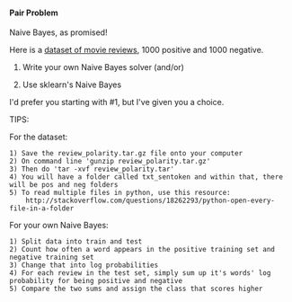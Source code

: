 #### Pair Problem

Naive Bayes, as promised!

Here is a [dataset of movie reviews](http://www.cs.cornell.edu/people/pabo/movie-review-data/review_polarity.tar.gz), 1000 positive and 1000 negative.

1) Write your own Naive Bayes solver (and/or)

2) Use sklearn's Naive Bayes

I'd prefer you starting with #1, but I've given you a choice.

TIPS:

For the dataset:

    1) Save the review_polarity.tar.gz file onto your computer
    2) On command line 'gunzip review_polarity.tar.gz'
    3) Then do 'tar -xvf review_polarity.tar'
    4) You will have a folder called txt_sentoken and within that, there will be pos and neg folders
    5) To read multiple files in python, use this resource:
        http://stackoverflow.com/questions/18262293/python-open-every-file-in-a-folder
    
For your own Naive Bayes:

    1) Split data into train and test
    2) Count how often a word appears in the positive training set and negative training set
    3) Change that into log probabilities
    4) For each review in the test set, simply sum up it's words' log probability for being positive and negative
    5) Compare the two sums and assign the class that scores higher
